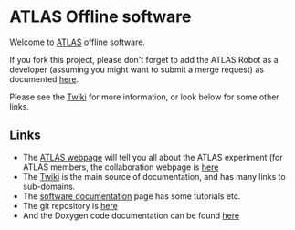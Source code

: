 ATLAS Offline software
========================

Welcome to [ATLAS](https://atlas.ch) offline software.  

If you fork this project, please don't forget to add the ATLAS Robot as a developer (assuming you might want to submit a merge request) as documented [here](https://atlassoftwaredocs.web.cern.ch/gittutorial/gitlab-fork/).

Please see the [Twiki](https://twiki.cern.ch/twiki/bin/view/AtlasComputing/AtlasComputing) for more information, or look below for some other links.

Links
------------------------

- The [ATLAS webpage](https://atlas.ch) will tell you all about the ATLAS experiment (for ATLAS members, the collaboration webpage is [here](http://atlas.web.cern.ch/Atlas/Collaboration/) 
- The [Twiki](https://twiki.cern.ch/twiki/bin/view/AtlasComputing/AtlasComputing) is the main source of documentation, and has many links to sub-domains.
- The [software documentation](https://atlassoftwaredocs.web.cern.ch) page has some tutorials etc.
- The git repository is [here](https://gitlab.cern.ch/atlas/aogt9)
- And the Doxygen code documentation can be found [here](https://dfs.cern.ch/dfs/websites/t/test-git-doxygen2/index.html)